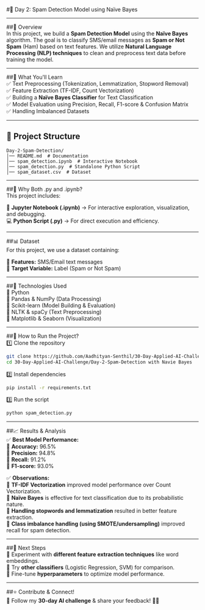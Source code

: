 #📩 Day 2: Spam Detection Model using Naïve Bayes  

---

##📌 Overview  
In this project, we build a **Spam Detection Model** using the **Naïve Bayes** algorithm. The goal is to classify SMS/email messages as **Spam or Not Spam** (Ham) based on text features. We utilize **Natural Language Processing (NLP) techniques** to clean and preprocess text data before training the model.  

---

##🚀 What You'll Learn  
✅ Text Preprocessing (Tokenization, Lemmatization, Stopword Removal)  
✅ Feature Extraction (TF-IDF, Count Vectorization)  
✅ Building a **Naïve Bayes Classifier** for Text Classification  
✅ Model Evaluation using Precision, Recall, F1-score & Confusion Matrix  
✅ Handling Imbalanced Datasets  

---

## 📂 Project Structure  
```
Day-2-Spam-Detection/
│── README.md  # Documentation  
│── spam_detection.ipynb  # Interactive Notebook  
│── spam_detection.py  # Standalone Python Script  
│── spam_dataset.csv  # Dataset  
```
---

##📌 Why Both .py and .ipynb?  
This project includes:  

📒 **Jupyter Notebook (.ipynb)** → For interactive exploration, visualization, and debugging.  
💻 **Python Script (.py)** → For direct execution and efficiency.  

---

##📊 Dataset  
For this project, we use a dataset containing:  

📌 **Features:** SMS/Email text messages  
🎯 **Target Variable:** Label (Spam or Not Spam)  

---

##🔧 Technologies Used  
🔹 Python  
🔹 Pandas & NumPy (Data Processing)  
🔹 Scikit-learn (Model Building & Evaluation)  
🔹 NLTK & spaCy (Text Preprocessing)  
🔹 Matplotlib & Seaborn (Visualization)  

---

##📜 How to Run the Project?  
1️⃣ Clone the repository  
```bash
git clone https://github.com/Aadhityan-Senthil/30-Day-Applied-AI-Challenge.git  
cd 30-Day-Applied-AI-Challenge/Day-2-Spam-Detection with Navie Bayes
```
2️⃣ Install dependencies  
```bash
pip install -r requirements.txt  
```
3️⃣ Run the script  
```bash
python spam_detection.py
```
---

##📈 Results & Analysis  
✅ **Best Model Performance:**  
📌 **Accuracy:** 96.5%  
📌 **Precision:** 94.8%  
📌 **Recall:** 91.2%  
📌 **F1-score:** 93.0%  

✅ **Observations:**  
🔹 **TF-IDF Vectorization** improved model performance over Count Vectorization.  
🔹 **Naïve Bayes** is effective for text classification due to its probabilistic nature.  
🔹 **Handling stopwords and lemmatization** resulted in better feature extraction.  
🔹 **Class imbalance handling (using SMOTE/undersampling)** improved recall for spam detection.  

---

##📌 Next Steps  
🔹 Experiment with **different feature extraction techniques** like word embeddings.  
🔹 Try **other classifiers** (Logistic Regression, SVM) for comparison.  
🔹 Fine-tune **hyperparameters** to optimize model performance.  

---

##⭐ Contribute & Connect!  
📢 Follow my **30-day AI challenge** & share your feedback! 🚀🔥  

